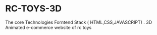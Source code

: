 # RC-TOYS-3D
The core Technologies Forntend Stack ( HTML,CSS,JAVASCRIPT) . 3D Animated e-commerce website of rc toys
